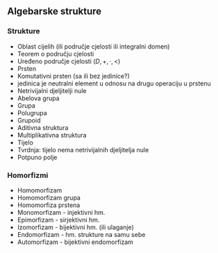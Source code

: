 ## Algebarske strukture
### Strukture
- Oblast cijelih (ili područje cjelosti ili integralni domen)
- Teorem o području cjelosti
- Uređeno područje cjelosti $(D, +, \cdot, <)$
- Prsten
- Komutativni prsten (sa ili bez jedinice?)
- jedinica je neutralni element u odnosu na drugu operaciju u prstenu
- Netrivijalni djeljitelji nule
- Abelova grupa
- Grupa
- Polugrupa
- Grupoid
- Aditivna struktura
- Multiplikativna struktura
- Tijelo
- Tvrdnja: tijelo nema netrivijalnih djeljitelja nule
- Potpuno polje
  
### Homorfizmi
- Homomorfizam
- Homomorfizam grupa
- Homomorfiza prstena
- Monomorfizam - injektivni hm.
- Epimorfizam - sirjektivni hm.
- Izomorfizam - bijektivni hm. (ili ulaganje)
- Endomorfizam - hm. strukture na samu sebe
- Automorfizam - bijektivni endomorfizam
